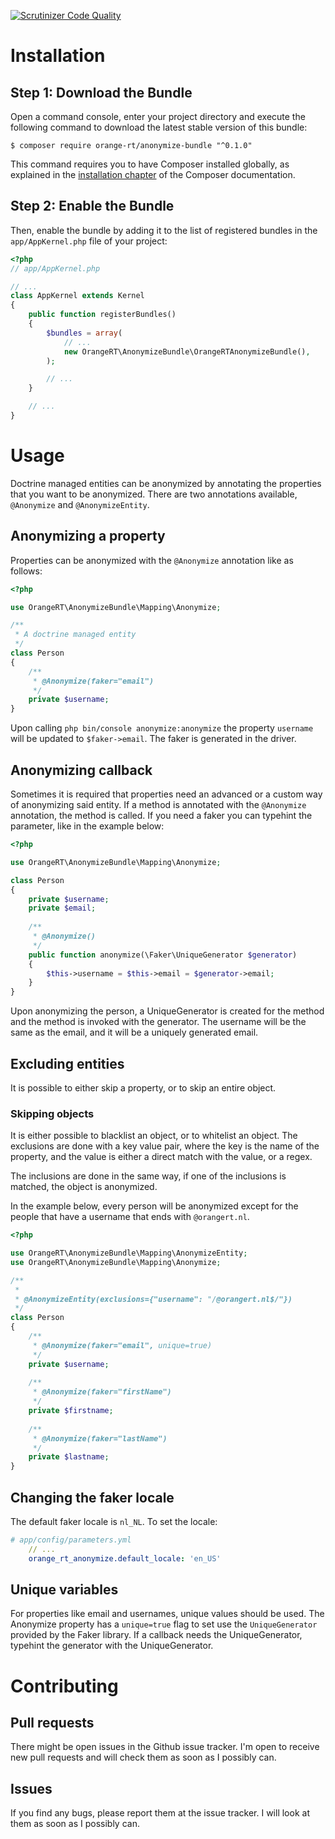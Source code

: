 [![Scrutinizer Code Quality](https://scrutinizer-ci.com/g/OrangeRT/AnonymizeBundle/badges/quality-score.png?b=master)](https://scrutinizer-ci.com/g/OrangeRT/AnonymizerBundle/?branch=master)

# Installation

## Step 1: Download the Bundle

Open a command console, enter your project directory and execute the
following command to download the latest stable version of this bundle:

```console
$ composer require orange-rt/anonymize-bundle "^0.1.0"
```

This command requires you to have Composer installed globally, as explained
in the [installation chapter](https://getcomposer.org/doc/00-intro.md)
of the Composer documentation.

## Step 2: Enable the Bundle

Then, enable the bundle by adding it to the list of registered bundles
in the `app/AppKernel.php` file of your project:

```php
<?php
// app/AppKernel.php

// ...
class AppKernel extends Kernel
{
    public function registerBundles()
    {
        $bundles = array(
            // ...
            new OrangeRT\AnonymizeBundle\OrangeRTAnonymizeBundle(),
        );

        // ...
    }

    // ...
}
```

# Usage

Doctrine managed entities can be anonymized by annotating the properties
that you want to be anonymized. There are two annotations available,
`@Anonymize` and `@AnonymizeEntity`.

## Anonymizing a property
Properties can be anonymized with the `@Anonymize` annotation like as follows:

```php
<?php

use OrangeRT\AnonymizeBundle\Mapping\Anonymize;

/**
 * A doctrine managed entity
 */
class Person
{
    /**
     * @Anonymize(faker="email")
     */
    private $username;
}
```

Upon calling `php bin/console anonymize:anonymize` the property `username`
will be updated to `$faker->email`. The faker is generated in the driver.

## Anonymizing callback
Sometimes it is required that properties need an advanced or a custom way
of anonymizing said entity. If a method is annotated with the `@Anonymize`
annotation, the method is called. If you need a faker you can typehint the
parameter, like in the example below:
```php
<?php

use OrangeRT\AnonymizeBundle\Mapping\Anonymize;

class Person
{
    private $username;
    private $email;
    
    /**
     * @Anonymize() 
     */
    public function anonymize(\Faker\UniqueGenerator $generator)
    {
        $this->username = $this->email = $generator->email;
    }
}
```

Upon anonymizing the person, a UniqueGenerator is created for the method and
the method is invoked with the generator. The username will be the same as
the email, and it will be a uniquely generated email.

## Excluding entities
It is possible to either skip a property, or to skip an entire object.

### Skipping objects
It is either possible to blacklist an object, or to whitelist an object.
The exclusions are done with a key value pair, where the key is the name
of the property, and the value is either a direct match with the value,
or a regex.

The inclusions are done in the same way, if one of the inclusions is matched,
the object is anonymized.

In the example below, every person will be anonymized except for the people
that have a username that ends with `@orangert.nl`.
```php
<?php

use OrangeRT\AnonymizeBundle\Mapping\AnonymizeEntity;
use OrangeRT\AnonymizeBundle\Mapping\Anonymize;

/**
 * 
 * @AnonymizeEntity(exclusions={"username": "/@orangert.nl$/"})
 */
class Person
{
    /**
     * @Anonymize(faker="email", unique=true)
     */
    private $username;
    
    /**
     * @Anonymize(faker="firstName")
     */
    private $firstname;
    
    /**
     * @Anonymize(faker="lastName")
     */
    private $lastname;
}
```

## Changing the faker locale
The default faker locale is `nl_NL`. To set the locale:
```yaml
# app/config/parameters.yml
    // ...
    orange_rt_anonymize.default_locale: 'en_US'
```

## Unique variables
For properties like email and usernames, unique values should be used.
The Anonymize property has a `unique=true` flag to set use the
`UniqueGenerator` provided by the Faker library. If a callback needs
the UniqueGenerator, typehint the generator with the UniqueGenerator.

# Contributing

## Pull requests
There might be open issues in the Github issue tracker. I'm open to receive
new pull requests and will check them as soon as I possibly can.

## Issues
If you find any bugs, please report them at the issue tracker. I will look at
them as soon as I possibly can.
